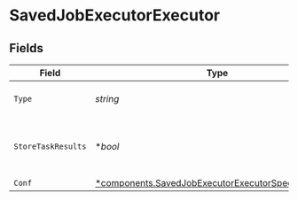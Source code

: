 # SavedJobExecutorExecutor


## Fields

| Field                                                                                                                       | Type                                                                                                                        | Required                                                                                                                    | Description                                                                                                                 |
| --------------------------------------------------------------------------------------------------------------------------- | --------------------------------------------------------------------------------------------------------------------------- | --------------------------------------------------------------------------------------------------------------------------- | --------------------------------------------------------------------------------------------------------------------------- |
| `Type`                                                                                                                      | *string*                                                                                                                    | :heavy_check_mark:                                                                                                          | The type of executor to run                                                                                                 |
| `StoreTaskResults`                                                                                                          | **bool*                                                                                                                     | :heavy_minus_sign:                                                                                                          | Determines whether or not to write task results to disk                                                                     |
| `Conf`                                                                                                                      | [*components.SavedJobExecutorExecutorSpecificSettings](../../models/components/savedjobexecutorexecutorspecificsettings.md) | :heavy_minus_sign:                                                                                                          | N/A                                                                                                                         |